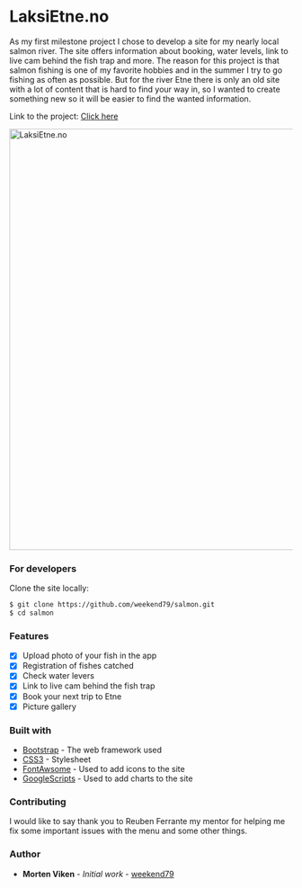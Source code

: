 # LaksiEtne.no
As my first milestone project I chose to develop a site for my nearly local salmon river. The site offers information about booking, water levels, link to live cam behind the fish trap and more. The reason for this project is that salmon fishing is one of my favorite hobbies and in the summer I try to go fishing as often as possible. But for the river Etne there is only an old site with a lot of content that is hard to find your way in, so I wanted to create something new so it will be easier to find the wanted information.  

Link to the project: <a href="https://weekend79.github.io/salmon/index.html">Click here</a>

<img src="https://i.imgur.com/pJlSoC9.png" alt="LaksiEtne.no" width="750">

### For developers
Clone the site locally:
```sh
$ git clone https://github.com/weekend79/salmon.git
$ cd salmon
```

### Features

- [x] Upload photo of your fish in the app
- [x] Registration of fishes catched
- [x] Check water levers
- [x] Link to live cam behind the fish trap
- [x] Book your next trip to Etne
- [x] Picture gallery 

### Built with

* [Bootstrap](https://getbootstrap.com/docs/4.3/getting-started/introduction/) - The web framework used
* [CSS3](http://www.css3.info/) - Stylesheet
* [FontAwsome](https://fontawesome.com/how-to-use/on-the-web/referencing-icons/basic-use) - Used to add icons to the site
* [GoogleScripts](https://developers.google.com/apps-script/) - Used to add charts to the site

### Contributing
I would like to say thank you to Reuben Ferrante my mentor for helping me fix some important issues with the menu and some other things. 

### Author

* **Morten Viken** - *Initial work* - [weekend79](https//github.com/weekend79)

